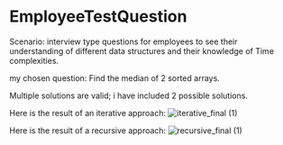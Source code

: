 # EmployeeTestQuestion

Scenario: interview type questions for employees to see their understanding of different data structures and their knowledge of Time complexities.

my chosen question: Find the median of 2 sorted arrays.

Multiple solutions are valid; i have included 2 possible solutions.

Here is the result of an iterative approach:
![iterative_final (1)](https://user-images.githubusercontent.com/58115228/224022999-b26ad908-5d4f-46ab-91b9-fca85e2ea6f1.png)


Here is the result of a recursive approach:
![recursive_final (1)](https://user-images.githubusercontent.com/58115228/224023136-320656bf-e751-42a6-9f60-47c68a235161.png)
